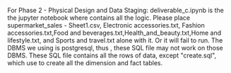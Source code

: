 For Phase 2 - Physical Design and Data Staging: deliverable_c.ipynb is the the jupyter notebook where contains all the logic. Please place supermarket_sales - Sheet1.csv, Electronic accessories.txt, Fashion accessories.txt,Food and beverages.txt,Health_and_beauty.txt,Home and lifestyle.txt, and Sports and travel.txt alone with it. Or it will fail to run. The DBMS we using is postgresql, thus , these SQL file may not work on those DBMS. These SQL file contains all the rows of data, except "create.sql", which use to create all the dimension and fact tables.
